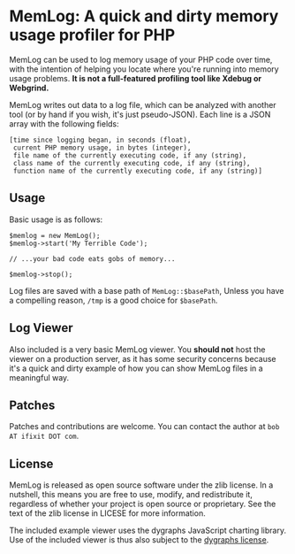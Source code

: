 # MemLog: A quick and dirty memory usage profiler for PHP

MemLog can be used to log memory usage of your PHP code over time, with the
intention of helping you locate where you're running into memory usage
problems. **It is not a full-featured profiling tool like Xdebug or
Webgrind.**

MemLog writes out data to a log file, which can be analyzed with another tool
(or by hand if you wish, it's just pseudo-JSON). Each line is a JSON array with
the following fields:

    [time since logging began, in seconds (float),
     current PHP memory usage, in bytes (integer),
     file name of the currently executing code, if any (string),
     class name of the currently executing code, if any (string),
     function name of the currently executing code, if any (string)]

## Usage

Basic usage is as follows:

    $memlog = new MemLog();
    $memlog->start('My Terrible Code');
    
    // ...your bad code eats gobs of memory...
    
    $memlog->stop();

Log files are saved with a base path of `MemLog::$basePath`, Unless you have
a compelling reason, `/tmp` is a good choice for `$basePath`.
          
## Log Viewer

Also included is a very basic MemLog viewer. You **should not** host the
viewer on a production server, as it has some security concerns because it's
a quick and dirty example of how you can show MemLog files in a meaningful
way.

## Patches

Patches and contributions are welcome. You can contact the author at
`bob AT ifixit DOT com`.

## License

MemLog is released as open source software under the zlib license. In a
nutshell, this means you are free to use, modify, and redistribute it,
regardless of whether your project is open source or proprietary. See the text
of the zlib license in LICESE for more information.

The included example viewer uses the dygraphs JavaScript charting library. Use
of the included viewer is thus also subject to the
[dygraphs license](https://github.com/danvk/dygraphs/blob/master/LICENSE.txt).
